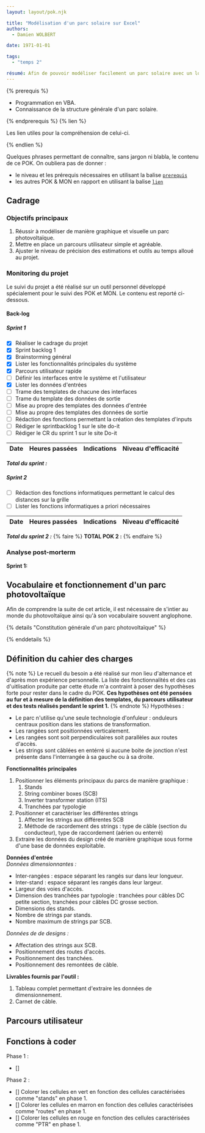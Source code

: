 ```yaml
---
layout: layout/pok.njk

title: "Modélisation d'un parc solaire sur Excel"
authors:
  - Damien WOLBERT

date: 1971-01-01

tags:
  - "temps 2"

résumé: Afin de pouvoir modéliser facilement un parc solaire avec un logiciel connu et utilisé par tous (Excel), ce POK me permettra de mettre en pratique mes connaissances en VBA et de mettre en place un outil permettant l'estimation des quantitatifs de câbles nécessaire la construction d'un parc solaire.
---
```


{% prerequis %}

- Programmation en VBA.
- Connaissance de la structure générale d'un parc solaire.

{% endprerequis %}
{% lien %}

Les lien utiles pour la compréhension de celui-ci.

{% endlien %}

Quelques phrases permettant de connaître, sans jargon ni blabla, le contenu de ce POK. On oubliera pas de donner :

- le niveau et les prérequis nécessaires en utilisant la balise [`prerequis`](/cs/contribuer-au-site/#prerequis)
- les autres POK & MON en rapport en utilisant la balise [`lien`](/cs/contribuer-au-site/#lien)

## Cadrage

### Objectifs principaux

1. Réussir à modéliser de manière graphique et visuelle un parc photovoltaïque.
2. Mettre en place un parcours utilisateur simple et agréable.
3. Ajuster le niveau de précision des estimations et outils au temps alloué au projet.

### Monitoring du projet

Le suivi du projet a été réalisé sur un outil personnel développé spécialement pour le suivi des POK et MON. Le contenu est reporté ci-dessous.

#### Back-log
##### Sprint 1

- [x] Réaliser le cadrage du projet
- [x] Sprint backlog 1
- [x] Brainstorming général
- [x] Lister les fonctionnalités principales du système
- [x] Parcours utilisateur rapide
- [ ] Définir les interfaces entre le système et l'utilisateur
- [x] Lister les données d'entrées
- [ ] Trame des templates de chacune des interfaces
- [ ] Trame du template des données de sortie
- [ ] Mise au propre des templates des données d'entrée
- [ ] Mise au propre des templates des données de sortie
- [ ] Rédaction des fonctions permettant la création des templates d'inputs
- [ ] Rédiger le sprintbacklog 1 sur le site do-it
- [ ] Rédiger le CR du sprint 1 sur le site Do-it

| Date | Heures passées | Indications | Niveau d'efficacité |
| -------- | -------- | -------- | -------- |
***Total du sprint :***

##### Sprint 2

- [ ] Rédaction des fonctions informatiques permettant le calcul des distances sur la grille
- [ ] Lister les fonctions informatiques a priori nécessaires

| Date | Heures passées | Indications | Niveau d'efficacité |
| -------- | -------- |-------- | -------- |

***Total du sprint 2 :***
{% faire %}
**TOTAL POK 2 :**
{% endfaire %}

### Analyse post-morterm

**Sprint 1:**


## Vocabulaire et fonctionnement d'un parc photovoltaïque

Afin de comprendre la suite de cet article, il est nécessaire de s'intier au monde du photovoltaïque ainsi qu'à son vocabulaire souvent anglophone.

{% details "Constitution générale d'un parc photovoltaïque" %}

{% enddetails %}


## Définition du cahier des charges

{% note %}
Le recueil du besoin a été réalisé sur mon lieu d'alternance et d'après mon expérience personnelle. La liste des fonctionnalités et des cas d'uitlisation produite par cette étude m'a contraint à poser des hypothèses forte pour rester dans le cadre du POK. **Ces hypothèses ont été pensées au fur et à mesure de la définition des templates, du parcours utilisateur et des tests réalisés pendant le sprint 1.**
{% endnote %} 
Hypothèses : 
- Le parc n'utilise qu'une seule technologie d'onfuleur : onduleurs centraux position dans les stations de transformation.
- Les rangées sont positionnées verticalement.
- Les rangées sont soit perpendiculaires soit parallèles aux routes d'accès.
- Les strings sont câblées en entérré si aucune boite de jonction n'est présente dans l'interrangée à sa gauche ou à sa droite.

**Fonctionnalités principales**  
1. Positionner les éléments principaux du parcs de manière graphique :
   1. Stands
   2. String combiner boxes (SCB)
   3. Inverter transformer station (ITS)
   4. Tranchées par typologie
2. Positionner et caractériser les différentes strings
   1. Affecter les strings aux différentes SCB
   2. Méthode de racordement des strings : type de câble (section du conducteur), type de raccordement (aérien ou enterré)
3. Extraire les données du design créé de manière graphique sous forme d'une base de données exploitable.

**Données d'entrée**  
*Données dimensionnantes :*
- Inter-rangées : espace séparant les rangés sur dans leur longueur.
- Inter-stand : espace séparant les rangés dans leur largeur.
- Largeur des voies d'accès.
- Dimension des tranchées par typologie : tranchées pour câbles DC petite section, tranchées pour câbles DC grosse section.
- Dimensions des stands.
- Nombre de strings par stands.
- Nombre maximum de strings par SCB.

*Données de de designs :*
- Affectation des strings aux SCB.
- Positionnement des routes d'accès.
- Positionnement des tranchées.
- Positionnement des remontées de câble.

**Livrables fournis par l'outil :**  
1. Tableau complet permettant d'extraire les données de dimensionnement.
2. Carnet de câble.

## Parcours utilisateur





## Fonctions à coder

Phase 1 :
- [] 

Phase 2 :
- [] Colorer les cellules en vert en fonction des cellules caractérisées comme "stands" en phase 1.
- [] Colorer les cellules en marron en fonction des cellules caractérisées comme "routes" en phase 1.
- [] Colorer les cellules en rouge en fonction des cellules caractérisées comme "PTR" en phase 1.




